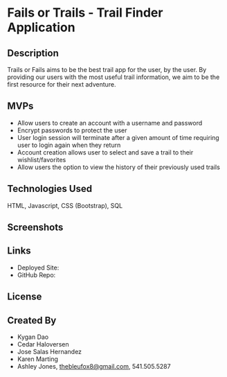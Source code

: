 # Fails or Trails - Trail Finder Application

## Description
Trails or Fails aims to be the best trail app for the user, by the user. By providing our users with
the most useful trail information, we aim to be the first resource for their next adventure.

## MVPs

- Allow users to create an account with a username and password
- Encrypt passwords to protect the user
- User login session will terminate after a given amount of time requiring user to login again when they return
- Account creation allows user to select and save a trail to their wishlist/favorites
- Allow users the option to view the history of their previously used trails

## Technologies Used
HTML, Javascript, CSS (Bootstrap), SQL

## Screenshots

## Links
* Deployed Site:
* GitHub Repo: 

## License

## Created By
* Kygan Dao
* Cedar Haloversen
* Jose Salas Hernandez
* Karen Marting
* Ashley Jones, thebleufox8@gmail.com, 541.505.5287
